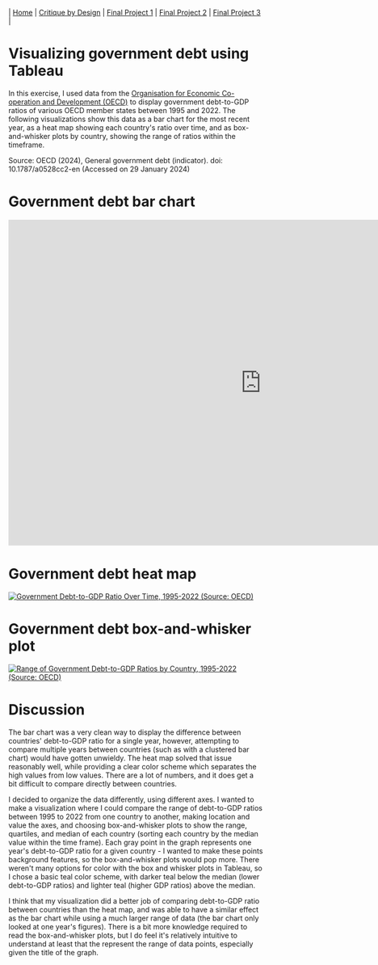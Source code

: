 | [Home](https://jredman14.github.io/portfolio) | [Critique by Design](athletes) | [Final Project 1](finalproposal) | [Final Project 2](finalwireframe) | [Final Project 3](finalproject) |

# Visualizing government debt using Tableau
In this exercise, I used data from the [Organisation for Economic Co-operation and Development (OECD)](https://data.oecd.org/gga/general-government-debt.htm) to display government debt-to-GDP ratios of various OECD member states between 1995 and 2022. The following visualizations show this data as a bar chart for the most recent year, as a heat map showing each country's ratio over time, and as box-and-whisker plots by country, showing the range of ratios within the timeframe. 

Source: OECD (2024), General government debt (indicator). doi: 10.1787/a0528cc2-en (Accessed on 29 January 2024)

# Government debt bar chart
<iframe src="https://data.oecd.org/chart/7kjp" width="1000" height="645" style="border: 0" mozallowfullscreen="true" webkitallowfullscreen="true" allowfullscreen="true"><a href="https://data.oecd.org/chart/7kjp" target="_blank">OECD Chart: General government debt, Total, % of GDP, Annual, 2015</a></iframe>

# Government debt heat map
<div class='tableauPlaceholder' id='viz1706431922514' style='position: relative'><noscript><a href='#'><img alt='Government Debt-to-GDP Ratio Over Time, 1995-2022 (Source: OECD) ' src='https:&#47;&#47;public.tableau.com&#47;static&#47;images&#47;Go&#47;GovernmentDebt_17064318793230&#47;GovernmentDebt-to-GDPRatioOverTime1995-2022SourceOECD&#47;1_rss.png' style='border: none' /></a></noscript><object class='tableauViz'  style='display:none;'><param name='host_url' value='https%3A%2F%2Fpublic.tableau.com%2F' /> <param name='embed_code_version' value='3' /> <param name='site_root' value='' /><param name='name' value='GovernmentDebt_17064318793230&#47;GovernmentDebt-to-GDPRatioOverTime1995-2022SourceOECD' /><param name='tabs' value='no' /><param name='toolbar' value='yes' /><param name='static_image' value='https:&#47;&#47;public.tableau.com&#47;static&#47;images&#47;Go&#47;GovernmentDebt_17064318793230&#47;GovernmentDebt-to-GDPRatioOverTime1995-2022SourceOECD&#47;1.png' /> <param name='animate_transition' value='yes' /><param name='display_static_image' value='yes' /><param name='display_spinner' value='yes' /><param name='display_overlay' value='yes' /><param name='display_count' value='yes' /><param name='language' value='en-US' /><param name='filter' value='publish=yes' /></object></div>                
<script type='text/javascript'>                    
  var divElement = document.getElementById('viz1706431922514');                    
  var vizElement = divElement.getElementsByTagName('object')[0];                    
  vizElement.style.width='100%';vizElement.style.height=(divElement.offsetWidth*0.75)+'px';                    
  var scriptElement = document.createElement('script');                    
  scriptElement.src = 'https://public.tableau.com/javascripts/api/viz_v1.js';                    
  vizElement.parentNode.insertBefore(scriptElement, vizElement);                
</script>

# Government debt box-and-whisker plot
<div class='tableauPlaceholder' id='viz1706561769928' style='position: relative'><noscript><a href='#'><img alt='Range of Government Debt-to-GDP Ratios by Country, 1995-2022 (Source: OECD) ' src='https:&#47;&#47;public.tableau.com&#47;static&#47;images&#47;Go&#47;GovernmentDebt-myversion&#47;Sheet1&#47;1_rss.png' style='border: none' /></a></noscript><object class='tableauViz'  style='display:none;'><param name='host_url' value='https%3A%2F%2Fpublic.tableau.com%2F' /> <param name='embed_code_version' value='3' /> <param name='site_root' value='' /><param name='name' value='GovernmentDebt-myversion&#47;Sheet1' /><param name='tabs' value='no' /><param name='toolbar' value='yes' /><param name='static_image' value='https:&#47;&#47;public.tableau.com&#47;static&#47;images&#47;Go&#47;GovernmentDebt-myversion&#47;Sheet1&#47;1.png' /> <param name='animate_transition' value='yes' /><param name='display_static_image' value='yes' /><param name='display_spinner' value='yes' /><param name='display_overlay' value='yes' /><param name='display_count' value='yes' /><param name='language' value='en-US' /><param name='filter' value='publish=yes' /></object></div>                
<script type='text/javascript'>                    
  var divElement = document.getElementById('viz1706561769928');                    
  var vizElement = divElement.getElementsByTagName('object')[0];                    
  vizElement.style.width='100%';vizElement.style.height=(divElement.offsetWidth*0.75)+'px';                    
  var scriptElement = document.createElement('script');                    
  scriptElement.src = 'https://public.tableau.com/javascripts/api/viz_v1.js';                    
  vizElement.parentNode.insertBefore(scriptElement, vizElement);                
</script>

# Discussion
The bar chart was a very clean way to display the difference between countries' debt-to-GDP ratio for a single year, however, attempting to compare multiple years between countries (such as with a clustered bar chart) would have gotten unwieldy. The heat map solved that issue reasonably well, while providing a clear color scheme which separates the high values from low values. There are a lot of numbers, and it does get a bit difficult to compare directly between countries.

I decided to organize the data differently, using different axes. I wanted to make a visualization where I could compare the range of debt-to-GDP ratios between 1995 to 2022 from one country to another, making location and value the axes, and choosing box-and-whisker plots to show the range, quartiles, and median of each country (sorting each country by the median value within the time frame). Each gray point in the graph represents one year's debt-to-GDP ratio for a given country - I wanted to make these points background features, so the box-and-whisker plots would pop more. There weren't many options for color with the box and whisker plots in Tableau, so I chose a basic teal color scheme, with darker teal below the median (lower debt-to-GDP ratios) and lighter teal (higher GDP ratios) above the median. 

I think that my visualization did a better job of comparing debt-to-GDP ratio between countries than the heat map, and was able to have a similar effect as the bar chart while using a much larger range of data (the bar chart only looked at one year's figures). There is a bit more knowledge required to read the box-and-whisker plots, but I do feel it's relatively intuitive to understand at least that the represent the range of data points, especially given the title of the graph.
